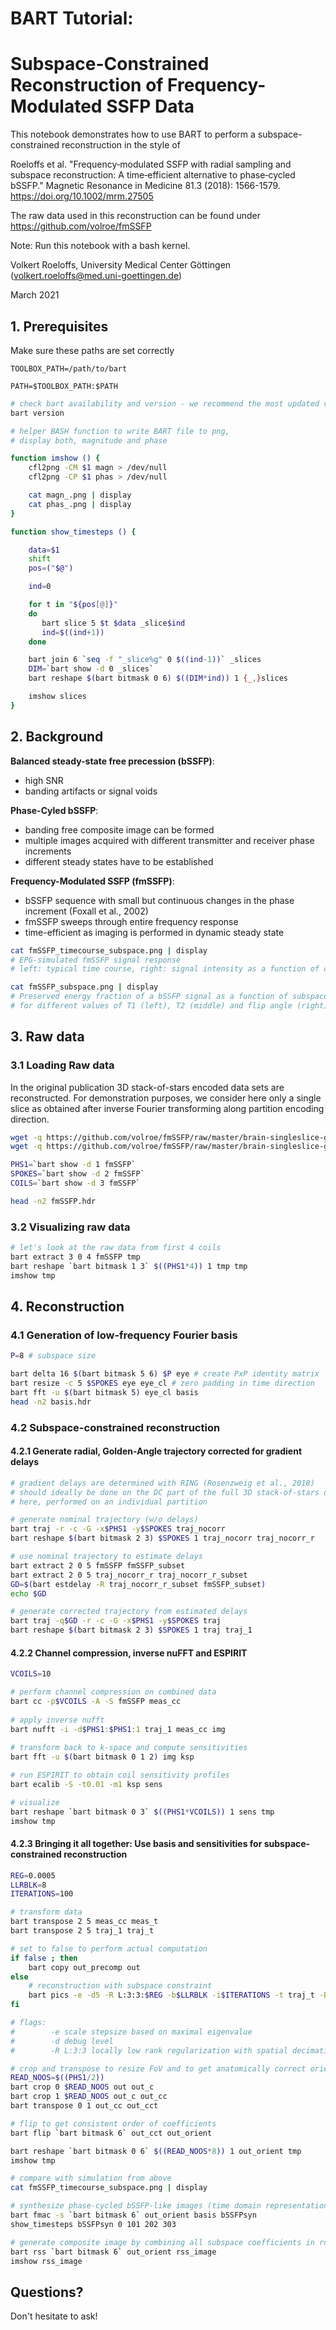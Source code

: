 # BART Tutorial:
# Subspace-Constrained Reconstruction of Frequency-Modulated SSFP Data

This notebook demonstrates how to use BART to
perform a subspace-constrained reconstruction in the style of

Roeloffs et al. "Frequency‐modulated SSFP with radial sampling and subspace reconstruction: A time‐efficient alternative to phase‐cycled bSSFP." Magnetic Resonance in Medicine 81.3 (2018): 1566-1579. https://doi.org/10.1002/mrm.27505

The raw data used in this reconstruction can be found under 
https://github.com/volroe/fmSSFP 

Note: Run this notebook with a bash kernel.

Volkert Roeloffs, University Medical Center Göttingen (volkert.roeloffs@med.uni-goettingen.de)

March 2021

## 1. Prerequisites

Make sure these paths are set correctly

`TOOLBOX_PATH=/path/to/bart`

`PATH=$TOOLBOX_PATH:$PATH`


```bash
# check bart availability and version - we recommend the most updated version (v0.7.00)
bart version
```


```bash
# helper BASH function to write BART file to png,
# display both, magnitude and phase

function imshow () {
    cfl2png -CM $1 magn > /dev/null
    cfl2png -CP $1 phas > /dev/null

    cat magn_.png | display
    cat phas_.png | display
}

function show_timesteps () {

    data=$1
    shift
    pos=("$@")

    ind=0

    for t in "${pos[@]}"
    do
       bart slice 5 $t $data _slice$ind
       ind=$((ind+1))
    done

    bart join 6 `seq -f "_slice%g" 0 $((ind-1))` _slices
    DIM=`bart show -d 0 _slices`
    bart reshape $(bart bitmask 0 6) $((DIM*ind)) 1 {_,}slices

    imshow slices
}
```

## 2. Background

**Balanced steady-state free precession (bSSFP)**:
 - high SNR
 - banding artifacts or signal voids
 
**Phase-Cyled bSSFP**:
  - banding free composite image can be formed
  - multiple images acquired with different transmitter and receiver phase increments
  - different steady states have to be established
  
**Frequency-Modulated SSFP (fmSSFP)**:
  - bSSFP sequence with small but continuous changes in the phase increment (Foxall et al., 2002)
  - fmSSFP sweeps through entire frequency response
  - time-efficient as imaging is performed in dynamic steady state


```bash
cat fmSSFP_timecourse_subspace.png | display 
# EPG-simulated fmSSFP signal response
# left: typical time course, right: signal intensity as a function of configuration order p
```


```bash
cat fmSSFP_subspace.png | display 
# Preserved energy fraction of a bSSFP signal as a function of subspace size
# for different values of T1 (left), T2 (middle) and flip angle (right)
```

## 3. Raw data

### 3.1 Loading Raw data
In the original publication 3D stack-of-stars encoded data sets are reconstructed. For demonstration purposes, we consider here only a single slice as obtained after inverse Fourier transforming along partition encoding direction.


```bash
wget -q https://github.com/volroe/fmSSFP/raw/master/brain-singleslice-goldenangle.cfl -O fmSSFP.cfl
wget -q https://github.com/volroe/fmSSFP/raw/master/brain-singleslice-goldenangle.hdr -O fmSSFP.hdr

PHS1=`bart show -d 1 fmSSFP`
SPOKES=`bart show -d 2 fmSSFP`
COILS=`bart show -d 3 fmSSFP`

head -n2 fmSSFP.hdr
```

### 3.2 Visualizing raw data


```bash
# let's look at the raw data from first 4 coils
bart extract 3 0 4 fmSSFP tmp
bart reshape `bart bitmask 1 3` $((PHS1*4)) 1 tmp tmp
imshow tmp
```

## 4. Reconstruction

### 4.1 Generation of low-frequency Fourier basis


```bash
P=8 # subspace size

bart delta 16 $(bart bitmask 5 6) $P eye # create PxP identity matrix
bart resize -c 5 $SPOKES eye eye_cl # zero padding in time direction
bart fft -u $(bart bitmask 5) eye_cl basis
head -n2 basis.hdr
```

### 4.2 Subspace-constrained reconstruction

#### 4.2.1 Generate radial, Golden-Angle trajectory corrected for gradient delays


```bash
# gradient delays are determined with RING (Rosenzweig et al., 2018) 
# should ideally be done on the DC part of the full 3D stack-of-stars data
# here, performed on an individual partition 

# generate nominal trajectory (w/o delays)
bart traj -r -c -G -x$PHS1 -y$SPOKES traj_nocorr
bart reshape $(bart bitmask 2 3) $SPOKES 1 traj_nocorr traj_nocorr_r

# use nominal trajectory to estimate delays
bart extract 2 0 5 fmSSFP fmSSFP_subset
bart extract 2 0 5 traj_nocorr_r traj_nocorr_r_subset
GD=$(bart estdelay -R traj_nocorr_r_subset fmSSFP_subset)
echo $GD

# generate corrected trajectory from estimated delays
bart traj -q$GD -r -c -G -x$PHS1 -y$SPOKES traj
bart reshape $(bart bitmask 2 3) $SPOKES 1 traj traj_1
```

#### 4.2.2 Channel compression, inverse nuFFT and ESPIRIT


```bash
VCOILS=10

# perform channel compression on combined data
bart cc -p$VCOILS -A -S fmSSFP meas_cc
    
# apply inverse nufft 
bart nufft -i -d$PHS1:$PHS1:1 traj_1 meas_cc img
    
# transform back to k-space and compute sensitivities
bart fft -u $(bart bitmask 0 1 2) img ksp

# run ESPIRIT to obtain coil sensitivity profiles
bart ecalib -S -t0.01 -m1 ksp sens
```


```bash
# visualize
bart reshape `bart bitmask 0 3` $((PHS1*VCOILS)) 1 sens tmp
imshow tmp
```

#### 4.2.3 Bringing it all together: Use basis and sensitivities for subspace-constrained reconstruction


```bash
REG=0.0005
LLRBLK=8
ITERATIONS=100

# transform data
bart transpose 2 5 meas_cc meas_t
bart transpose 2 5 traj_1 traj_t

# set to false to perform actual computation
if false ; then
    bart copy out_precomp out
else
    # reconstruction with subspace constraint
    bart pics -e -d5 -R L:3:3:$REG -b$LLRBLK -i$ITERATIONS -t traj_t -B basis meas_t sens out
fi

# flags:
#        -e scale stepsize based on maximal eigenvalue
#        -d debug level
#        -R L:3:3 locally low rank regularization with spatial decimation
```


```bash
# crop and transpose to resize FoV and to get anatomically correct orientation
READ_NOOS=$((PHS1/2))
bart crop 0 $READ_NOOS out out_c
bart crop 1 $READ_NOOS out_c out_cc
bart transpose 0 1 out_cc out_cct

# flip to get consistent order of coefficients
bart flip `bart bitmask 6` out_cct out_orient

bart reshape `bart bitmask 0 6` $((READ_NOOS*8)) 1 out_orient tmp
imshow tmp
```


```bash
# compare with simulation from above
cat fmSSFP_timecourse_subspace.png | display 
```


```bash
# synthesize phase-cycled bSSFP-like images (time domain representation)
bart fmac -s `bart bitmask 6` out_orient basis bSSFPsyn
show_timesteps bSSFPsyn 0 101 202 303
```


```bash
# generate composite image by combining all subspace coefficients in root-of-sum-of-squares manner
bart rss `bart bitmask 6` out_orient rss_image
imshow rss_image
```

## Questions?

Don't hesitate to ask!
